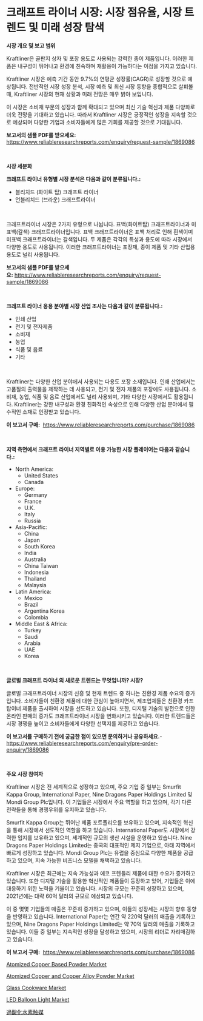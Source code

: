 <p><h1>크래프트 라이너 시장: 시장 점유율, 시장 트렌드 및 미래 성장 탐색</h1></p><p><strong>시장 개요 및 보고 범위</strong></p>
<p><p>Kraftliner은 골판지 상자 및 포장 용도로 사용되는 강력한 종이 제품입니다. 이러한 제품은 내구성이 뛰어나고 환경에 친숙하며 재활용이 가능하다는 이점을 가지고 있습니다.</p><p>Kraftliner 시장은 예측 기간 동안 9.7%의 연평균 성장률(CAGR)로 성장할 것으로 예상됩니다. 전반적인 시장 성장 분석, 시장 예측 및 최신 시장 동향을 종합적으로 살펴볼 때, Kraftliner 시장의 현재 상황과 미래 전망은 매우 밝아 보입니다.</p><p>이 시장은 소비재 부문의 성장과 함께 확대되고 있으며 최신 기술 혁신과 제품 다양화로 더욱 전망을 기대하고 있습니다. 따라서 Kraftliner 시장은 긍정적인 성장을 지속할 것으로 예상되며 다양한 기업과 소비자들에게 많은 기회를 제공할 것으로 기대됩니다.</p></p>
<p><strong>보고서의 샘플 PDF를 받으세요:</strong> <a href="https://www.reliableresearchreports.com/enquiry/request-sample/1869086">https://www.reliableresearchreports.com/enquiry/request-sample/1869086</a></p>
<p>&nbsp;</p>
<p><strong>시장 세분화</strong></p>
<p><strong>크래프트 라이너 유형별 시장 분석은 다음과 같이 분류됩니다.:</strong></p>
<p><ul><li>블리치드 (화이트 탑) 크래프트 라이너</li><li>언블리치드 (브라운) 크래프트라이너</li></ul></p>
<p>&nbsp;</p>
<p><p>크래프트라이너 시장은 2가지 유형으로 나뉩니다. 표백(화이트탑) 크래프트라이너과 미표백(갈색) 크래프트라이너입니다. 표백 크래프트라이너은 표백 처리로 인해 흰색이며 미표백 크래프트라이너는 갈색입니다. 두 제품은 각각의 특성과 용도에 따라 시장에서 다양한 용도로 사용됩니다. 이러한 크래프트라이너는 포장재, 종이 제품 및 기타 산업용 용도로 널리 사용됩니다.</p></p>
<p><strong>보고서의 샘플 PDF를 받으세요:</strong>&nbsp;<a href="https://www.reliableresearchreports.com/enquiry/request-sample/1869086">https://www.reliableresearchreports.com/enquiry/request-sample/1869086</a></p>
<p>&nbsp;</p>
<p><strong> 크래프트 라이너 응용 분야별 시장 산업 조사는 다음과 같이 분류됩니다.:</strong></p>
<p><ul><li>인쇄 산업</li><li>전기 및 전자제품</li><li>소비재</li><li>농업</li><li>식품 및 음료</li><li>기타</li></ul></p>
<p>&nbsp;</p>
<p><p>Kraftliner는 다양한 산업 분야에서 사용되는 다용도 포장 소재입니다. 인쇄 산업에서는 고품질의 출력물을 제작하는 데 사용되고, 전기 및 전자 제품의 포장에도 사용됩니다. 소비재, 농업, 식품 및 음료 산업에서도 널리 사용되며, 기타 다양한 시장에서도 활용됩니다. Kraftliner는 강한 내구성과 환경 친화적인 속성으로 인해 다양한 산업 분야에서 필수적인 소재로 인정받고 있습니다.</p></p>
<p><strong>이 보고서 구매:</strong>&nbsp; <a href="https://www.reliableresearchreports.com/purchase/1869086">https://www.reliableresearchreports.com/purchase/1869086</a></p>
<p>&nbsp;</p>
<p><strong>지역 측면에서 크래프트 라이너 지역별로 이용 가능한 시장 플레이어는 다음과 같습니다.:</strong></p>
<p><ul>
    <li>
        North America:
        <ul>
            <li>United States</li>
            <li>Canada</li>
        </ul>
    </li>
    <li>
        Europe:
        <ul>
            <li>Germany</li>
            <li>France</li>
            <li>U.K.</li>
            <li>Italy</li>
            <li>Russia</li>
        </ul>
    </li>
    <li>
        Asia-Pacific:
        <ul>
            <li>China</li>
            <li>Japan</li>
            <li>South Korea</li>
            <li>India</li>
            <li>Australia</li>
            <li>China Taiwan</li>
            <li>Indonesia</li>
            <li>Thailand</li>
            <li>Malaysia</li>
        </ul>
    </li>
    <li>
        Latin America:
        <ul>
            <li>Mexico</li>
            <li>Brazil</li>
            <li>Argentina Korea</li>
            <li>Colombia</li>
        </ul>
    </li>
    <li>
        Middle East & Africa:
        <ul>
            <li>Turkey</li>
            <li>Saudi</li>
            <li>Arabia</li>
            <li>UAE</li>
            <li>Korea</li>
        </ul>
    </li>
    </ul></p>
<p>&nbsp;</p>
<p><strong>글로벌 크래프트 라이너 의 새로운 트렌드는 무엇입니까? 시장?</strong></p>
<p><p>글로벌 크래프트라이너 시장의 신흥 및 현재 트렌드 중 하나는 친환경 제품 수요의 증가입니다. 소비자들이 친환경 제품에 대한 관심이 높아지면서, 제조업체들은 친환경 카프탑이너 제품을 출시하여 시장을 선도하고 있습니다. 또한, 디지털 기술의 발전으로 인한 온라인 판매의 증가도 크래프트라이너 시장을 변화시키고 있습니다. 이러한 트렌드들은 시장 경쟁을 높이고 소비자들에게 다양한 선택지를 제공하고 있습니다.</p></p>
<p><strong>이 보고서를 구매하기 전에 궁금한 점이 있으면 문의하거나 공유하세요.</strong>- <a href="https://www.reliableresearchreports.com/enquiry/pre-order-enquiry/1869086">https://www.reliableresearchreports.com/enquiry/pre-order-enquiry/1869086</a></p>
<p>&nbsp;</p>
<p><strong>주요 시장 참여자</strong></p>
<p><p>Kraftliner 시장은 전 세계적으로 성장하고 있으며, 주요 기업 중 일부는 Smurfit Kappa Group, International Paper, Nine Dragons Paper Holdings Limited 및 Mondi Group Plc입니다. 이 기업들은 시장에서 주요 역할을 하고 있으며, 각기 다른 전략들을 통해 경쟁우위를 유지하고 있습니다.</p><p>Smurfit Kappa Group는 뛰어난 제품 포트폴리오를 보유하고 있으며, 지속적인 혁신을 통해 시장에서 선도적인 역할을 하고 있습니다. International Paper도 시장에서 강력한 입지를 보유하고 있으며, 세계적인 규모의 생산 시설을 운영하고 있습니다. Nine Dragons Paper Holdings Limited는 중국의 대표적인 제지 기업으로, 아태 지역에서 빠르게 성장하고 있습니다. Mondi Group Plc는 유럽을 중심으로 다양한 제품을 공급하고 있으며, 지속 가능한 비즈니스 모델을 채택하고 있습니다.</p><p>Kraftliner 시장은 최근에는 지속 가능성과 에코 프렌들리 제품에 대한 수요가 증가하고 있습니다. 또한 디지털 기술을 활용한 혁신적인 제품들이 등장하고 있어, 기업들은 이에 대응하기 위한 노력을 기울이고 있습니다. 시장의 규모는 꾸준히 성장하고 있으며, 2021년에는 대략 60억 달러의 규모로 예상되고 있습니다.</p><p>이 중 몇몇 기업들의 매출은 꾸준히 증가하고 있으며, 이들의 성장세는 시장의 향후 동향을 반영하고 있습니다. International Paper는 연간 약 220억 달러의 매출을 기록하고 있으며, Nine Dragons Paper Holdings Limited는 약 70억 달러의 매출을 기록하고 있습니다. 이들 중 일부는 지속적인 성장을 달성하고 있으며, 시장의 리더로 자리매김하고 있습니다.</p></p>
<p><strong>이 보고서 구매:</strong>&nbsp;&nbsp;<a href="https://www.reliableresearchreports.com/purchase/1869086">https://www.reliableresearchreports.com/purchase/1869086</a></p>
<p><p><a href="https://issuu.com/reportprime-2/docs/atomized-copper-based-powder-market-size-2030.pptx">Atomized Copper Based Powder Market</a></p><p><a href="https://issuu.com/reportprime-2/docs/atomized-copper-and-copper-alloy-powder-market-siz">Atomized Copper and Copper Alloy Powder Market</a></p><p><a href="https://github.com/yoshih12/Market-Research-Report-List-2/blob/main/glass-cookware-market.md">Glass Cookware Market</a></p><p><a href="https://github.com/castoriffic/Market-Research-Report-List-3/blob/main/led-balloon-light-market.md">LED Balloon Light Market</a></p><p><a href="https://github.com/jkjreqjscoxx7/Market-Research-Report-List-1/blob/main/39918853582.md">過酸化水素触媒</a></p></p>
